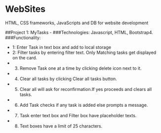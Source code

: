 # WebSites
HTML, CSS frameworks, JavaScripts and DB for website development

##Project 1: MyTasks - 
###Technologies: 
        Javascript, HTML, Bootstrap4.
###Functionality:
*    1: Enter Task in text box and add to local storage
*    2: Filter tasks by entering filter text. Only Matching tasks get displayed on the card.
*    3. Remove Task one at a time by clicking delete icon next to it.
*    4. Clear all tasks by clicking Clear all tasks button.
*    5. Clear all will ask for reconfirmation.If yes proceeds and clears all tasks.
*    6. Add Task checks if any task is added else prompts a message.
*    7. Task enter text box and Filter box have placeholder texts.
*    8. Text boxes have a limit of 25 characters.
